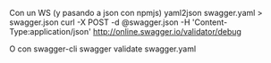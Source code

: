 Con un WS (y pasando a json con npmjs)
	yaml2json swagger.yaml > swagger.json
	curl -X POST -d @swagger.json -H 'Content-Type:application/json' http://online.swagger.io/validator/debug

O con swagger-cli
	swagger validate swagger.yaml

